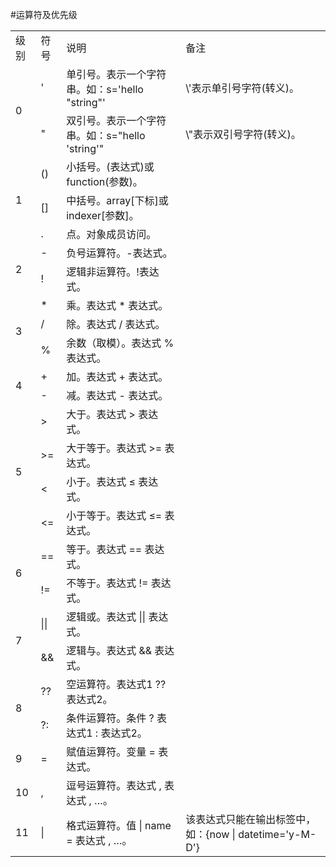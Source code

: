 #运算符及优先级


<table>

<tr>
<td>级别</td>
<td>符号</td>
<td>说明</td>
<td>备注</td>
</tr>

<tr>
<td rowspan=2>0</td>
<td>&apos;</td>
<td>单引号。表示一个字符串。如：s=&apos;hello &quot;string&quot;&apos; </td>
<td>\&apos;表示单引号字符(转义)。</td>
</tr>
<tr>
<td>&quot;</td>
<td>双引号。表示一个字符串。如：s=&quot;hello &apos;string&apos;&quot; </td>
<td>\&quot;表示双引号字符(转义)。</td>
</tr>


<tr>
<td rowspan=3>1</td>
<td>()</td>
<td>小括号。(表达式)或function(参数)。</td>
<td></td>
</tr>
<tr>
<td>[]</td>
<td>中括号。array[下标]或indexer[参数]。</td>
<td></td>
</tr>
<tr>
<td>.</td>
<td>点。对象成员访问。</td>
<td></td>
</tr>

<tr>
<td rowspan=2>2</td>
<td>-</td>
<td>负号运算符。-表达式。</td>
<td></td>
</tr>
<tr>
<td>!</td>
<td>逻辑非运算符。!表达式。</td>
<td></td>
</tr>

<tr>
<td rowspan=3>3</td>
<td>*</td>
<td>乘。表达式 * 表达式。</td>
<td></td>
</tr>
<tr>
<td>/</td>
<td>除。表达式 / 表达式。</td>
<td></td>
</tr>
<tr>
<td>%</td>
<td>余数（取模）。表达式 % 表达式。</td>
<td></td>
</tr>

<tr>
<td rowspan=2>4</td>
<td>+</td>
<td>加。表达式 + 表达式。</td>
<td></td>
</tr>
<tr>
<td>-</td>
<td>减。表达式 - 表达式。</td>
<td></td>
</tr>


<tr>
<td rowspan=4>5</td>
<td>&gt;</td>
<td>大于。表达式 &gt; 表达式。</td>
<td></td>
</tr>
<tr>
<td>&gt;=</td>
<td>大于等于。表达式 &gt;= 表达式。</td>
<td></td>
</tr>
<tr>
<td>&lt;</td>
<td>小于。表达式 &le; 表达式。</td>
<td></td>
</tr>
<tr>
<td>&lt;=</td>
<td>小于等于。表达式 &le;= 表达式。</td>
<td></td>
</tr>

<tr>
<td rowspan=2>6</td>
<td>==</td>
<td>等于。表达式 == 表达式。</td>
<td></td>
</tr>
<tr>
<td>!=</td>
<td>不等于。表达式 != 表达式。</td>
<td></td>
</tr>

<tr>
<td rowspan=2>7</td>
<td>||</td>
<td>逻辑或。表达式 || 表达式。</td>
<td></td>
</tr>
<tr>
<td>&amp;&amp;</td>
<td>逻辑与。表达式 &amp;&amp; 表达式。</td>
<td></td>
</tr>

<tr>
<td rowspan=2>8</td>
<td>??</td>
<td>空运算符。表达式1 ?? 表达式2。</td>
<td></td>
</tr>
<tr>
<td>?:</td>
<td>条件运算符。条件 ? 表达式1 : 表达式2。</td>
<td></td>
</tr>

<tr>
<td>9</td>
<td>=</td>
<td>赋值运算符。变量 = 表达式。</td>
<td></td>
</tr>
<tr>

<tr>
<td>10</td>
<td>,</td>
<td>逗号运算符。表达式 , 表达式 , …。</td>
<td></td>
</tr>
<tr>

<tr>
<td>11</td>
<td>|</td>
<td>格式运算符。值 | name = 表达式 , …。</td>
<td>该表达式只能在输出标签中，如：{now | datetime='y-M-D'}</td>
</tr>
<tr>

</table>





